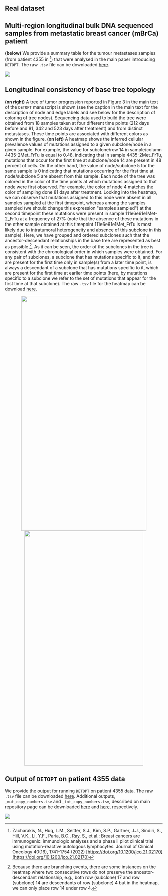 ## Real dataset

## Multi-region longitudinal bulk DNA sequenced samples from metastatic breast cancer (mBrCa) patient
**(below)** We provide a summary table for the tumour metastases samples (from patient 4355 in [^3]) that were analysed in the main paper introducing `DETOPT`. The raw `.tsv` file can be downloaded [here](demo_outputs/sample_summary.tsv).

![](demo_outputs/sample_summary_table.png)

## Longitudinal consistency of base tree topology
<!---**(on left)** A heatmap shows the average descendant cell fraction (DCF)[^1] of copy number neutral SNVs in each subclone (row) in each sample (column). The average DCF of a mutational cluster, i.e., subclone, is the proportion of cells in a sample that harbor those mutations; this includes both the subclone in which the mutation was first acquired and all its descendants. Here, we have grouped and ordered subclones such that the ancestor-descendant relationships in the base tree are represented as best as possible [^2]. As it can be seen, the order of the subclones in our base tree is not only (i) consistent with the chronological order in which samples were obtained, but also (ii) consistent with the DCFs of subclones within a sample. To observe (i), for any pair of subclones (rows), a subclone that is present only in samples from a later time point is always a descendant of a subclone that is present at an earlier time point. To observe (ii), in a sample (column) for any pair of subclones (rows), the ancestral subclone always has a higher DCF than the descendant subclone. **(on right)** Base tree topology as shown in Figure 3 of the manuscript. Subclones (nodes) are colored based on the earliest sampling time point at which the subclone was first observed. Similar to the heatmap, in this complementary visualization, the longitudinal structure of the base tree is apparent. The raw `.tsv` file for the heatmap can be download [here](demo_outputs/4355_dcf_table.tsv).--->

**(on right)** A tree of tumor progression reported in Figure 3 in the main text of the `DETOPT` manuscript is shown (see the caption in the main text for the description of node and edge labels and see below for the description of coloring of tree nodes). Sequencing data used to build the tree were obtained from 18 samples taken at four different time points (212 days before and 81, 342 and 523 days after treatment) and from distinct metastases. These time points are associated with different colors as shown in the figure. **(on left)** A heatmap shows the inferred cellular prevalence values of mutations assigned to a given subclone/node in a given sample. For example, the value for subclone/row 14 in sample/column 4435-2Met_FrTu is equal to 0.48, indicating that in sample 4435-2Met_FrTu, mutations that occur for the first time at subclone/node 14 are present in 48 percent of cells. On the other hand, the value of node/subclone 5 for the same sample is 0 indicating that mutations occurring for the first time at node/subclone 5 are absent from this sample. Each node of the tree was colored in the color of the time points at which mutations assigned to that node were first observed. For example, the color of node 4 matches the color of sampling done 81 days after treatment. Looking into the heatmap, we can observe that mutations assigned to this node were absent in all samples sampled at the first timepoint, whereas among the samples sampled (we should change this expression "samples sampled") at the second timepoint these mutations were present in sample 111e6e61e1Met-2_FrTu at a frequency of 27% (note that the absence of these mutations in the other sample obtained at this timepoint 111e6e61e1Met_FrTu is most likely due to intratumoral heterogeneity and absence of this subclone in this sample). Here, we have grouped and ordered subclones such that the ancestor-descendant relationships in the base tree are represented as best as possible [^2]. As it can be seen, the order of the subclones in the tree is consistent with the chronological order in which samples were obtained. For any pair of subclones, a subclone that has mutations specific to it, and that are present for the first time only in sample(s) from a later time point, is always a descendant of a subclone that has mutations specific to it, which are present for the first time at earlier time points (here, by mutations specific to a subclone we refer to the set of mutations that appear for the first time at that subclone). The raw `.tsv` file for the heatmap can be download [here](demo_outputs/4355_dcf_table.tsv).

<p align="center">
  <img src="https://github.com/algo-cancer/DETOPT/blob/main/real_data/demo/demo_outputs/4355_dcf.png" width="400" height="750">
  <img src="https://github.com/algo-cancer/DETOPT/blob/main/real_data/demo/demo_outputs/base_tree_sampling_times.png" width="380" height="750">
</p>

## Output of `DETOPT` on patient 4355 data
We provide the output for running `DETOPT` on patient 4355 data. The raw `.tsv` file can be downloaded [here](demo_outputs/variant_placements.tsv). Additional outputs, `_mut_copy_numbers.tsv` and `_tot_copy_numbers.tsv`, described on main repository page can be downloaded [here](demo_outputs/4355_mut_copy_numbers.tsv) and [here](demo_outputs/4355_tot_copy_numbers.tsv), respectively.

![](demo_outputs/variant_placements.png)

<!-- References -->
[^1]: Satas, G., Zaccaria, S., El-Kebir, M., Raphael, B.J.: Decifering the elusive cancer cell fraction in tumor heterogeneity and evolution. Cell Systems 12(10), 1004–1018 (2021) [http://dx.doi.org/10.1016/j.cels.2021.07.006](http://dx.doi.org/10.1016/j.cels.2021.07.006)
[^2]: Because there are branching events, there are some instances on the heatmap where two consecutive rows do not preserve the ancestor-descendant relationship, e.g., both row (subclone) 17 and row (subclone) 14 are descendants of row (subclone) 4 but in the heatmap, we can only place row 14 under row 4.
[^3]: Zacharakis, N., Huq, L.M., Seitter, S.J., Kim, S.P., Gartner, J.J., Sindiri, S., Hill, V.K., Li, Y.F., Paria, B.C., Ray, S., et al.: Breast cancers are immunogenic: immunologic analyses and a phase ii pilot clinical trial using mutation-reactive autologous lymphocytes. Journal of Clinical Oncology 40(16), 1741–1754 (2022) [https://doi.org/10.1200/jco.21.02170](https://doi.org/10.1200/jco.21.02170)

